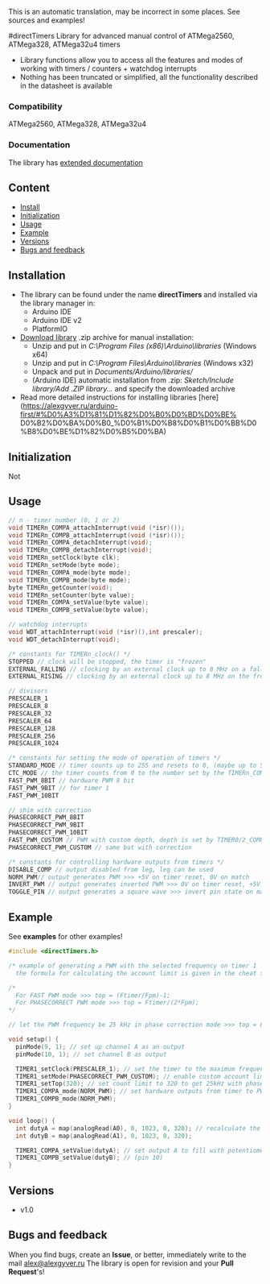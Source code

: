 This is an automatic translation, may be incorrect in some places. See sources and examples!

#directTimers
Library for advanced manual control of ATMega2560, ATMega328, ATMega32u4 timers
- Library functions allow you to access all the features and modes of working with timers / counters + watchdog interrupts
- Nothing has been truncated or simplified, all the functionality described in the datasheet is available

### Compatibility
ATMega2560, ATMega328, ATMega32u4

### Documentation
The library has [extended documentation](https://alexgyver.ru/directTimers/)

## Content
- [Install](#install)
- [Initialization](#init)
- [Usage](#usage)
- [Example](#example)
- [Versions](#versions)
- [Bugs and feedback](#feedback)

<a id="install"></a>
## Installation
- The library can be found under the name **directTimers** and installed via the library manager in:
    - Arduino IDE
    - Arduino IDE v2
    - PlatformIO
- [Download library](https://github.com/GyverLibs/directTimers/archive/refs/heads/main.zip) .zip archive for manual installation:
    - Unzip and put in *C:\Program Files (x86)\Arduino\libraries* (Windows x64)
    - Unzip and put in *C:\Program Files\Arduino\libraries* (Windows x32)
    - Unpack and put in *Documents/Arduino/libraries/*
    - (Arduino IDE) automatic installation from .zip: *Sketch/Include library/Add .ZIP library…* and specify the downloaded archive
- Read more detailed instructions for installing libraries [here] (https://alexgyver.ru/arduino-first/#%D0%A3%D1%81%D1%82%D0%B0%D0%BD%D0%BE% D0%B2%D0%BA%D0%B0_%D0%B1%D0%B8%D0%B1%D0%BB%D0%B8%D0%BE%D1%82%D0%B5%D0%BA)

<a id="init"></a>
## Initialization
Not

<a id="usage"></a>
## Usage
```cpp
// n - timer number (0, 1 or 2)
void TIMERn_COMPA_attachInterrupt(void (*isr)());
void TIMERn_COMPB_attachInterrupt(void (*isr)());
void TIMERn_COMPA_detachInterrupt(void);
void TIMERn_COMPB_detachInterrupt(void);
void TIMERn_setClock(byte clk);
void TIMERn_setMode(byte mode);
void TIMERn_COMPA_mode(byte mode);
void TIMERn_COMPB_mode(byte mode);
byte TIMERn_getCounter(void);
void TIMERn_setCounter(byte value);
void TIMERn_COMPA_setValue(byte value);
void TIMERn_COMPB_setValue(byte value);

// watchdog interrupts
void WDT_attachInterrupt(void (*isr)(),int prescaler);
void WDT_detachInterrupt(void);

/* constants for TIMERn_clock() */
STOPPED // clock will be stopped, the timer is "frozen"
EXTERNAL_FALLING // clocking by an external clock up to 8 MHz on a fall
EXTERNAL_RISING // clocking by an external clock up to 8 MHz on the front

// divisors
PRESCALER_1
PRESCALER_8
PRESCALER_32
PRESCALER_64
PRESCALER_128
PRESCALER_256
PRESCALER_1024

/* constants for setting the mode of operation of timers */
STANDARD_MODE // timer counts up to 255 and resets to 0, (maybe up to 511/1023 for timer 1)
CTC_MODE // the timer counts from 0 to the number set by the TIMERn_COMPA_setValue() function, after which it is reset (at this moment it may cause an interrupt)
FAST_PWM_8BIT // hardware PWM 8 bit
FAST_PWM_9BIT // for timer 1
FAST_PWM_10BIT

// shim with correction
PHASECORRECT_PWM_8BIT
PHASECORRECT_PWM_9BIT
PHASECORRECT_PWM_10BIT
FAST_PWM_CUSTOM // PWM with custom depth, depth is set by TIMER0/2_COMPA_setValue() and TIMER1_setTop();
PHASECORRECT_PWM_CUSTOM // same but with correction

/* constants for controlling hardware outputs from timers */
DISABLE_COMP // output disabled from leg, leg can be used
NORM_PWM// output generates PWM >>> +5V on timer reset, 0V on match
INVERT_PWM // output generates inverted PWM >>> 0V on timer reset, +5V on match
TOGGLE_PIN // output generates a square wave >>> invert pin state on match
```

<a id="example"></a>
## Example
See **examples** for other examples!
```cpp
#include <directTimers.h>

/* example of generating a PWM with the selected frequency on timer 1
  the formula for calculating the account limit is given in the cheat sheet README */

/*
  For FAST PWM mode >>> top = (Ftimer/Fpm)-1;
  For PHASECORRECT PWM mode >>> top = Ftimer/(2*Fpm);
*/

// let the PWM frequency be 25 kHz in phase correction mode >>> top = 8000000/25000 >>> top = 320;

void setup() {
  pinMode(9, 1); // set up channel A as an output
  pinMode(10, 1); // set channel B as output

  TIMER1_setClock(PRESCALER_1); // set the timer to the maximum frequency
  TIMER1_setMode(PHASECORRECT_PWM_CUSTOM); // enable custom account limit mode
  TIMER1_setTop(320); // set count limit to 320 to get 25kHz with phase correction
  TIMER1_COMPA_mode(NORM_PWM); // set hardware outputs from timer to PWM mode
  TIMER1_COMPB_mode(NORM_PWM);
}

void loop() {
  int dutyA = map(analogRead(A0), 0, 1023, 0, 320); // recalculate the potentiometer range to the timer range 0...top >>> 0...320
  int dutyB = map(analogRead(A1), 0, 1023, 0, 320);

  TIMER1_COMPA_setValue(dutyA); // set output A to fill with potentiometer (pin 9)
  TIMER1_COMPB_setValue(dutyB); // (pin 10)
}

```

<a id="versions"></a>
## Versions
- v1.0

<a id="feedback"></a>
## Bugs and feedback
When you find bugs, create an **Issue**, or better, immediately write to the mail [alex@alexgyver.ru](mailto:alex@alexgyver.ru)
The library is open for revision and your **Pull Request**'s!